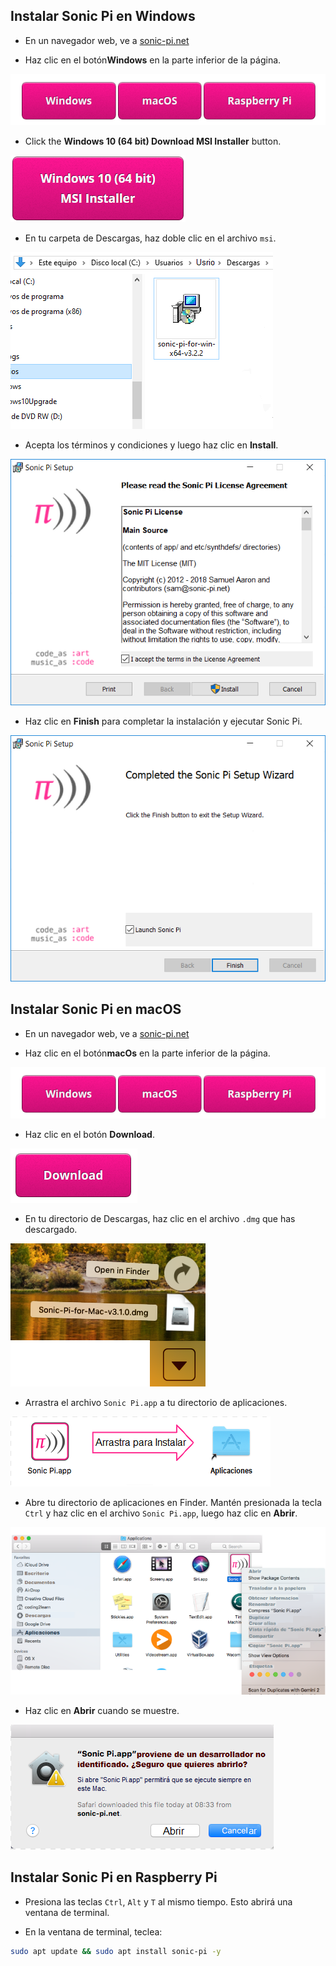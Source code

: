 ## Instalar Sonic Pi en Windows

- En un navegador web, ve a [sonic-pi.net](https://sonic-pi.net/)

- Haz clic en el botón**Windows** en la parte inferior de la página.

![descargas](images/download-buttons.png)

- Click the **Windows 10 (64 bit) Download MSI Installer** button.

![msi](images/msi-installer.png)

- En tu carpeta de Descargas, haz doble clic en el archivo `msi`.

![windows1](images/windows1.png)

- Acepta los términos y condiciones y luego haz clic en **Install**.

![windows2](images/windows2.png)

- Haz clic en **Finish** para completar la instalación y ejecutar Sonic Pi.

![windows3](images/windows3.png)


## Instalar Sonic Pi en macOS

- En un navegador web, ve a [sonic-pi.net](https://sonic-pi.net/)

- Haz clic en el botón**macOs** en la parte inferior de la página.

![descargas](images/download-buttons.png)

- Haz clic en el botón **Download**.

![descarga](images/download.png)

- En tu directorio de Descargas, haz clic en el archivo `.dmg` que has descargado.

![macOS1](images/macOS1.png)

- Arrastra el archivo `Sonic Pi.app` a tu directorio de aplicaciones.

![macOS2](images/macOS2.png)

- Abre tu directorio de aplicaciones en Finder. Mantén presionada la tecla `Ctrl` y haz clic en el archivo `Sonic Pi.app`, luego haz clic en **Abrir**.

![macOS3](images/macOS3.png)

- Haz clic en **Abrir** cuando se muestre.

![macOS4](images/macOS4.png)

## Instalar Sonic Pi en Raspberry Pi

- Presiona las teclas `Ctrl`, `Alt` y `T` al mismo tiempo. Esto abrirá una ventana de terminal.

- En la ventana de terminal, teclea:

```bash
sudo apt update && sudo apt install sonic-pi -y
```

